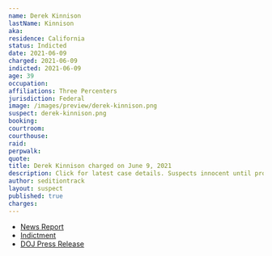 ```yaml
---
name: Derek Kinnison
lastName: Kinnison
aka:
residence: California
status: Indicted
date: 2021-06-09
charged: 2021-06-09
indicted: 2021-06-09
age: 39
occupation:
affiliations: Three Percenters
jurisdiction: Federal
image: /images/preview/derek-kinnison.png
suspect: derek-kinnison.png
booking:
courtroom:
courthouse:
raid:
perpwalk:
quote:
title: Derek Kinnison charged on June 9, 2021
description: Click for latest case details. Suspects innocent until proven guilty.
author: seditiontrack
layout: suspect
published: true
charges:
---
```


- [News Report](https://www.desertsun.com/story/news/nation/california/2021/06/10/four-riverside-county-men-among-6-socal-residents-indicted-capitol-breach/7647401002/)
- [Indictment](https://extremism.gwu.edu/sites/g/files/zaxdzs2191/f/Kinnison%20et%20al%20Indictment.pdf)
- [DOJ Press Release](https://www.justice.gov/usao-dc/pr/six-california-men-four-whom-self-identify-members-three-percenter-militias-indicted)

